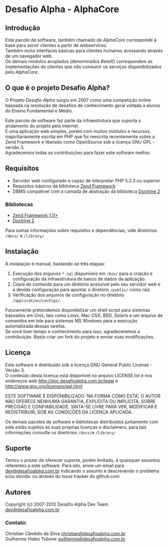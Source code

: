 Desafio Alpha - AlphaCore
====
Introdução
----
Este pacote de software, também chamado de *AlphaCore* corresponde à base para
servir clientes a partir de webservices.  
Também inclui interfaces básicas para clientes humanos acessando através de um 
navegador web.  
Os demais módulos acoplados (denominados *BetaX*) correspondem às implementações 
de clientes que irão consumir os serviços disponibilizados pelo *AlphaCore*.

O que é o projeto Desafio Alpha?
----
O Projeto *Desafio Alpha* surgiu em 2007 como uma competição online baseada na 
resolução de desafios de conhecimento geral voltada à alunos do Ensino Fundamental 
e Médio.  

Este pacote de software faz parte da infraestrutura que suporta o andamento do 
projeto pela internet.  
É uma aplicação web simples, porém com muitos módulos e
recursos, majoritariamente escrita em PHP que foi reescrita recentemente sobre a 
Zend Framework e liberado como OpenSource sob a licença GNU GPL - versão 3.  
Agradecemos todas as contribuições para fazer este software melhor.

Requisitos
----
* Servidor web configurado e capaz de interpretar PHP 5.2.3 ou superior
* Requisitos básicos da biblioteca [Zend Framework](http://framework.zend.com/manual/en/requirements.introduction.html 'Zend Framework Requirements')
* DBMS compatível com a camada de abstração da biblioteca [Doctrine 2](http://www.doctrine-project.org/ 'Doctrine')

### Bibliotecas
* [Zend Framework 1.11+](http://framework.zend.com/ 'Zend Framework')
* [Doctrine 2](http://www.doctrine-project.org/ 'Doctrine')

Para outras informações sobre requisitos e dependências, vide diretórios `/docs/` e `/library/`

Instalação
----
A instalação é manual, bastando-se três etapas:

1. Execução dos arquivos `*.sql` disponíveis em `/bin/` para a criação e configuração 
da infraestrutura de banco de dados da aplicação.
2. Cópia do conteúdo para um diretório acessível pelo seu servidor web e a devida 
configuração para apontar o diretório `/public/` como raiz.
3. Verificação dos arquivos de configuração no diretório `/application/configs/`.

Futuramente pretendemos disponibilizar um shell script para sistemas baseados em Unix, 
tais como Linux, Mac OSX, BSD, Solaris e um arquivo de comandos em lote para sistemas
MS Windows para a execução automatizada dessas tarefas.  
Se você tiver tempo e conhecimento para isso, agradeceremos a contribuição. Basta 
criar um fork do projeto e enviar suas modificações.

Licença
----
Este software é distribuído sob a licença GNU General Public License - Versão 3.  
O conteúdo desta licença está disponível no arquivo LICENSE.txt e nos endereços web 
<http://doc.desafioalpha.com.br/legal> e <http://www.gnu.org/licenses/gpl.html>

ESTE SOFTWARE É DISPONIBILIZADO 'NA FORMA COMO ESTÁ', O AUTOR NÃO OFERECE 
NENHUMA GARANTIA, EXPLÍCITA OU IMPLÍCITA, SOBRE PRECISÃO E CONFIABILIDADE.
SINTA-SE LIVRE PARA VER, MODIFICAR E REDISTRIBUIR, SOB AS CONDIÇÕES DA 
LICENÇA APLICADA. 

Os demais pacotes de software e bibliotecas distribuídos juntamente com este estão sujeitos 
às suas próprias licenças e disclaimers, para tais informações consulte os diretórios `/docs/`e 
`/library/`

Suporte
----
Temos o prazer de oferecer suporte, porém limitado, à quaisquer assuntos referentes a 
este software.
Para isto, envie um email para <dev@desafioalpha.com.br> indicando o assunto e descrevendo o
problema e/ou dúvida.
ou através do issue tracker do github.com

Autores
----
Copyright (c) 2007-2012 Desafio Alpha Dev Team <dev@desafioalpha.com.br>

### Contato:
Christian Cândido da Silva <christian@desafioalpha.com.br>  
Guilherme Hideo Tubone <guilherme@desafioalpha.com.br>
